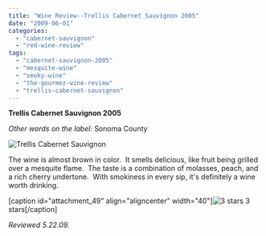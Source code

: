 ```yaml
---
title: "Wine Review--Trellis Cabernet Sauvignon 2005"
date: "2009-06-01"
categories: 
  - "cabernet-sauvignon"
  - "red-wine-review"
tags: 
  - "cabernet-sauvignon-2005"
  - "mesquite-wine"
  - "smoky-wine"
  - "the-gourmez-wine-review"
  - "trellis-cabernet-sauvignon"
---
```


**Trellis Cabernet Sauvignon 2005**

_Other words on the label:_ Sonoma County

![](http://www.rebeccagomezfarrell.com/photos/trellis.jpg "Trellis Cabernet Sauvignon")

The wine is almost brown in color.  It smells delicious, like fruit being grilled over a mesquite flame.  The taste is a combination of molasses, peach, and a rich cherry undertone.  With smokiness in every sip, it's definitely a wine worth drinking.

\[caption id="attachment\_49" align="aligncenter" width="40"\]![3 stars](http://www.rebeccagomezfarrell.com/wp-content/uploads/2009/02/rating_avocado1.gif "rating_avocado1") 3 stars\[/caption\]

_Reviewed 5.22.09._
